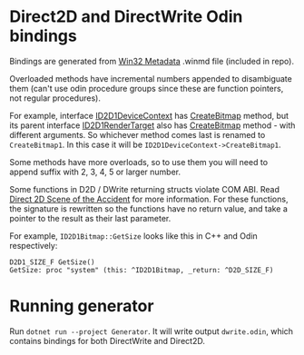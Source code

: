 # Direct2D and DirectWrite Odin bindings

Bindings are generated from [Win32 Metadata][] .winmd file (included in repo).

Overloaded methods have incremental numbers appended to disambiguate them (can't use odin procedure groups
since these are function pointers, not regular procedures).

For example, interface [ID2D1DeviceContext][] has [CreateBitmap][ID2D1DeviceContext-CreateBitmap] method, but
its parent interface [ID2D1RenderTarget][] also has [CreateBitmap][ID2D1RenderTarget-CreateBitmap] method - with
different arguments. So whichever method comes last is renamed to `CreateBitmap1`. In this case it will be
`ID2D1DeviceContext->CreateBitmap1`.

Some methods have more overloads, so to use them you will need to append suffix with 2, 3, 4, 5 or larger number.

Some functions in D2D / DWrite returning structs violate COM ABI.
Read [Direct 2D Scene of the Accident][d2d-accident] for more information.
For these functions, the signature is rewritten so the functions have no return value, and take a pointer to the result as their last parameter.

For example, `ID2D1Bitmap::GetSize` looks like this in C++ and Odin respectively:
```
D2D1_SIZE_F GetSize()
GetSize: proc "system" (this: ^ID2D1Bitmap, _return: ^D2D_SIZE_F)
```

# Running generator

Run `dotnet run --project Generator`. It will write output `dwrite.odin`, which contains bindings for both DirectWrite and Direct2D.

[Win32 Metadata]: https://www.nuget.org/packages/Microsoft.Windows.SDK.Win32Metadata/
[ID2D1DeviceContext]: https://learn.microsoft.com/en-us/windows/win32/api/d2d1_1/nn-d2d1_1-id2d1devicecontext
[ID2D1RenderTarget]: https://learn.microsoft.com/en-us/windows/win32/api/d2d1/nn-d2d1-id2d1rendertarget
[ID2D1DeviceContext-CreateBitmap]: https://learn.microsoft.com/en-us/windows/win32/api/d2d1/nf-d2d1-id2d1rendertarget-createbitmap(d2d1_size_u_constd2d1_bitmap_properties__id2d1bitmap)
[ID2D1RenderTarget-CreateBitmap]: https://learn.microsoft.com/en-us/windows/win32/api/d2d1/nf-d2d1-id2d1rendertarget-createbitmap(d2d1_size_u_constvoid_uint32_constd2d1_bitmap_properties__id2d1bitmap)
[d2d-accident]: https://blog.airesoft.co.uk/2014/12/direct2d-scene-of-the-accident/
